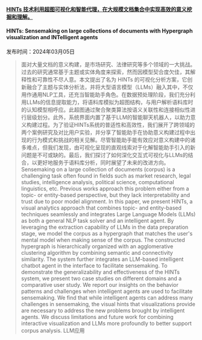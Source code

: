 #### [HINTs 技术利用超图可视化和智能代理，在大规模文档集合中实现高效的意义挖掘和理解。](https://arxiv.org/abs/2403.02752)
#### HINTs: Sensemaking on large collections of documents with Hypergraph visualization and INTelligent agents
发布时间：2024年03月05日
> 面对大量文档的意义构建，是市场研究、法律研究等多个领域的一大挑战。过去的研究通常基于主题或实体角度来探索，然而因模型契合度欠佳，其解释性和可靠性不尽人意。本文提出了名为 HINTs 的可视化分析方案，它创新融合了主题与实体分析法，并将大型语言模型（LLMs）融入其中，不仅用作通用NLP工具，还充当智能助手角色。在数据预处理阶段，我们充分利用LLMs的信息提取能力，将语料库模拟为超图结构，与用户解析语料库时的认知模型相呼应。此超图通过聚合聚类算法按语义关联性和连接相似性进行层级划分。此外，系统界面内置了基于LLM的智能聊天机器人，以助力意义构建过程。为了验证HINTs系统的普适性和高效性，我们展开了跨领域的两个案例研究及对比用户实验，并分享了智能助手在协助意义构建过程中出现的行为模式和挑战的相关见解。尽管智能助手能有效应对意义构建中的诸多难点，但我们发现，由可视化呈现的直观线索对于化解智能助手引入的新问题是不可或缺的。最后，我们探讨了如何深化交互式可视化与LLMs的结合，以更好地服务于语料库分析，同时展望了未来的改进方向。
> Sensemaking on a large collection of documents (corpus) is a challenging task often found in fields such as market research, legal studies, intelligence analysis, political science, computational linguistics, etc. Previous works approach this problem either from a topic- or entity-based perspective, but they lack interpretability and trust due to poor model alignment. In this paper, we present HINTs, a visual analytics approach that combines topic- and entity-based techniques seamlessly and integrates Large Language Models (LLMs) as both a general NLP task solver and an intelligent agent. By leveraging the extraction capability of LLMs in the data preparation stage, we model the corpus as a hypergraph that matches the user's mental model when making sense of the corpus. The constructed hypergraph is hierarchically organized with an agglomerative clustering algorithm by combining semantic and connectivity similarity. The system further integrates an LLM-based intelligent chatbot agent in the interface to facilitate sensemaking. To demonstrate the generalizability and effectiveness of the HINTs system, we present two case studies on different domains and a comparative user study. We report our insights on the behavior patterns and challenges when intelligent agents are used to facilitate sensemaking. We find that while intelligent agents can address many challenges in sensemaking, the visual hints that visualizations provide are necessary to address the new problems brought by intelligent agents. We discuss limitations and future work for combining interactive visualization and LLMs more profoundly to better support corpus analysis.
LLM应用